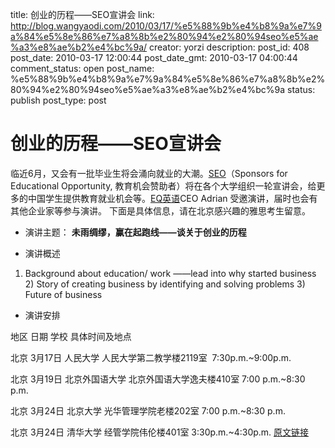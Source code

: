 title: 创业的历程——SEO宣讲会
link: http://blog.wangyaodi.com/2010/03/17/%e5%88%9b%e4%b8%9a%e7%9a%84%e5%8e%86%e7%a8%8b%e2%80%94%e2%80%94seo%e5%ae%a3%e8%ae%b2%e4%bc%9a/
creator: yorzi
description: 
post_id: 408
post_date: 2010-03-17 12:00:44
post_date_gmt: 2010-03-17 04:00:44
comment_status: open
post_name: %e5%88%9b%e4%b8%9a%e7%9a%84%e5%8e%86%e7%a8%8b%e2%80%94%e2%80%94seo%e5%ae%a3%e8%ae%b2%e4%bc%9a
status: publish
post_type: post

# 创业的历程——SEO宣讲会

临近6月，又会有一批毕业生将会涌向就业的大潮。[SEO](http://www.seo-china.org/)（Sponsors for Educational Opportunity, 教育机会赞助者）将在各个大学组织一轮宣讲会，给更多的中国学生提供教育就业机会等。[EQ英语](http://www.eqenglish.com)CEO Adrian 受邀演讲，届时也会有其他企业家等参与演讲。 下面是具体信息，请在北京感兴趣的雅思考生留意。 

  * 演讲主题：
**未雨绸缪，赢在起跑线——**谈关于创业的历程****

  * 演讲概述
1) Background about education/ work ——lead into why started business 2) Story of creating business by identifying and solving problems 3) Future of business 
  * 演讲安排

地区
日期
学校
具体时间及地点

北京
3月17日
人民大学
人民大学第二教学楼2119室  7:30p.m.~9:00p.m.

北京
3月19日
北京外国语大学
北京外国语大学逸夫楼410室 7:00 p.m.~8:30 p.m.

北京
3月24日
北京大学
光华管理学院老楼202室 7:00 p.m.~8:30 p.m.

北京
3月24日
清华大学
经管学院伟伦楼401室 3:30p.m.~4:30p.m.
[原文链接](http://www.eqenglish.com/blog/speeches-from-ceo-of-eqenglish/)